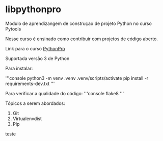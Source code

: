 # libpythonpro
Modulo de aprendizangem de construçao de projeto Python no curso Pytools

Nesse curso é ensinado como contribuir com projetos de código aberto.

Link para o curso [PythonPro](https://plataforma.dev.pro.br/)

Suportada versão 3 de Python

Para instalar:

'''console
python3 -m venv .venv
.venv/scripts/activate
pip install -r requirements-dev.txt
'''

Para verificar a qualidade do código:
'''console
flake8
'''

Tópicos a serem abordados:
 1. Git
 2. Virtualenvdist 
 3. Pip

teste